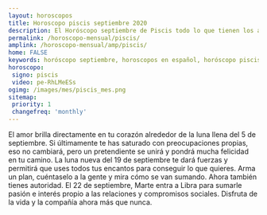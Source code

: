 ```yaml
---
layout: horoscopos
title: Horoscopo piscis septiembre 2020
description: El Horóscopo septiembre de Piscis todo lo que tienen los astros preparados para este mes, amor, trabajo, familia. Todo sobre astrologia, tarot, predicciones. Horoscopo gratis en español, predicciones y astrología.
permalink: /horoscopo-mensual/piscis/
amplink: /horoscopo-mensual/amp/piscis/
home: FALSE
keywords: horóscopo septiembre, horoscopos en español, horóscopo piscis septiembre , horóscopo esperanza gracia, horoscop, horóscopos gratis, horoscopo piscis, Tarot, Astrologia, Zodíaco, piscis, horoscopo gratis, horoscopo del mes 
horoscopo:
 signo: piscis
 video: pe-RhLMeESs 
ogimg: /images/mes/piscis_mes.png
sitemap:
 priority: 1
 changefreq: 'monthly'
---
```



El amor brilla directamente en tu corazón alrededor de la luna llena del 5 de septiembre. Si últimamente te has saturado con preocupaciones propias, eso no cambiará, pero un pretendiente se unirá y pondrá mucha felicidad en tu camino. La luna nueva del 19 de septiembre te dará fuerzas y permitirá que uses todos tus encantos para conseguir lo que quieres. Arma un plan, cuéntaselo a la gente y mira cómo se van sumando. Ahora también tienes autoridad. El 22 de septiembre, Marte entra a Libra para sumarle pasión e interés propio a las relaciones y compromisos sociales. Disfruta de la vida y la compañía ahora más que nunca. 